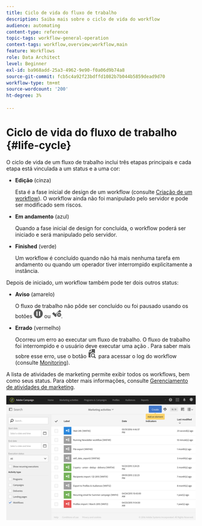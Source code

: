 ```yaml
---
title: Ciclo de vida do fluxo de trabalho
description: Saiba mais sobre o ciclo de vida do workflow
audience: automating
content-type: reference
topic-tags: workflow-general-operation
context-tags: workflow,overview;workflow,main
feature: Workflows
role: Data Architect
level: Beginner
exl-id: ba968add-25a3-4962-9e90-f0a06d9b74a8
source-git-commit: fcb5c4a92f23bdffd1082b7b044b5859dead9d70
workflow-type: tm+mt
source-wordcount: '200'
ht-degree: 3%

---
```


# Ciclo de vida do fluxo de trabalho {#life-cycle}

O ciclo de vida de um fluxo de trabalho inclui três etapas principais e cada etapa está vinculada a um status e a uma cor:

* **Edição**  (cinza)

   Esta é a fase inicial de design de um workflow (consulte [Criação de um workflow](../../automating/using/building-a-workflow.md#creating-a-workflow)). O workflow ainda não foi manipulado pelo servidor e pode ser modificado sem riscos.

* **Em andamento**  (azul)

   Quando a fase inicial de design for concluída, o workflow poderá ser iniciado e será manipulado pelo servidor.

* **Finished**  (verde)

   Um workflow é concluído quando não há mais nenhuma tarefa em andamento ou quando um operador tiver interrompido explicitamente a instância.

Depois de iniciado, um workflow também pode ter dois outros status:

* **Aviso**  (amarelo)

   O fluxo de trabalho não pôde ser concluído ou foi pausado usando os botões ![](assets/pause_darkgrey-24px.png) ou ![](assets/check_pause_darkgrey-24px.png).

* **Errado**  (vermelho)

   Ocorreu um erro ao executar um fluxo de trabalho. O fluxo de trabalho foi interrompido e o usuário deve executar uma ação . Para saber mais sobre esse erro, use o botão ![](assets/printpreview_darkgrey-24px.png) para acessar o log do workflow (consulte [Monitoring](../../automating/using/monitoring-workflow-execution.md)).

A lista de atividades de marketing permite exibir todos os workflows, bem como seus status. Para obter mais informações, consulte [Gerenciamento de atividades de marketing](../../start/using/marketing-activities.md#about-marketing-activities).

![](assets/wkf_execution_3.png)
